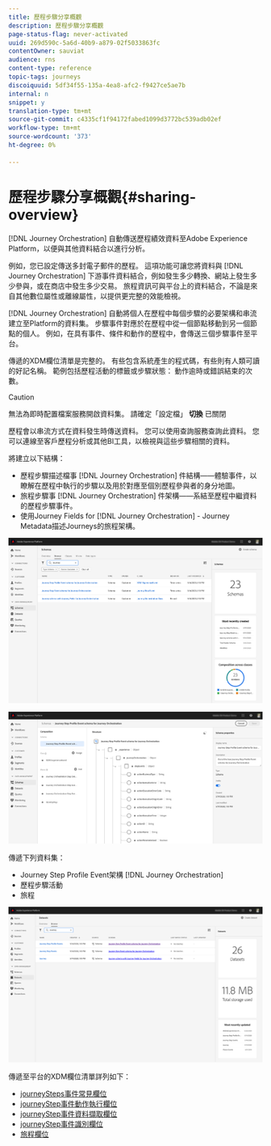 ```yaml
---
title: 歷程步驟分享概觀
description: 歷程步驟分享概觀
page-status-flag: never-activated
uuid: 269d590c-5a6d-40b9-a879-02f5033863fc
contentOwner: sauviat
audience: rns
content-type: reference
topic-tags: journeys
discoiquuid: 5df34f55-135a-4ea8-afc2-f9427ce5ae7b
internal: n
snippet: y
translation-type: tm+mt
source-git-commit: c4335cf1f94172fabed1099d3772bc539adb02ef
workflow-type: tm+mt
source-wordcount: '373'
ht-degree: 0%

---
```



# 歷程步驟分享概觀{#sharing-overview}

[!DNL Journey Orchestration] 自動傳送歷程績效資料至Adobe Experience Platform，以便與其他資料結合以進行分析。

例如，您已設定傳送多封電子郵件的歷程。 這項功能可讓您將資料與 [!DNL Journey Orchestration] 下游事件資料結合，例如發生多少轉換、網站上發生多少參與，或在商店中發生多少交易。 旅程資訊可與平台上的資料結合，不論是來自其他數位屬性或離線屬性，以提供更完整的效能檢視。

[!DNL Journey Orchestration] 自動將個人在歷程中每個步驟的必要架構和串流建立至Platform的資料集。 步驟事件對應於在歷程中從一個節點移動到另一個節點的個人。 例如，在具有事件、條件和動作的歷程中，會傳送三個步驟事件至平台。

傳遞的XDM欄位清單是完整的。 有些包含系統產生的程式碼，有些則有人類可讀的好記名稱。 範例包括歷程活動的標籤或步驟狀態： 動作逾時或錯誤結束的次數。

>[!CAUTION]
>
>無法為即時配置檔案服務開啟資料集。 請確定「設定檔」 **切換** 已關閉

歷程會以串流方式在資料發生時傳送資料。 您可以使用查詢服務查詢此資料。 您可以連線至客戶歷程分析或其他BI工具，以檢視與這些步驟相關的資料。

將建立以下結構：

* 歷程步驟描述檔事 [!DNL Journey Orchestration] 件結構——體驗事件，以瞭解在歷程中執行的步驟以及用於對應至個別歷程參與者的身分地圖。
* 旅程步驟事 [!DNL Journey Orchestration] 件架構——系結至歷程中繼資料的歷程步驟事件。
* 使用Journey Fields for [!DNL Journey Orchestration] - Journey Metadata描述Journeys的旅程架構。

![](../assets/sharing1.png)

![](../assets/sharing2.png)

傳遞下列資料集：

* Journey Step Profile Event架構 [!DNL Journey Orchestration]
* 歷程步驟活動
* 旅程

![](../assets/sharing3.png)

傳遞至平台的XDM欄位清單詳列如下：

* [journeySteps事件常見欄位](../building-journeys/sharing-common-fields.md)
* [journeyStep事件動作執行欄位](../building-journeys/sharing-execution-fields.md)
* [journeyStep事件資料擷取欄位](../building-journeys/sharing-fetch-fields.md)
* [journeyStep事件識別欄位](../building-journeys/sharing-identity-fields.md)
* [旅程欄位](../building-journeys/sharing-journey-fields.md)

